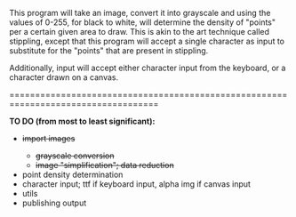
This program will take an image, convert it into grayscale and using the values of
0-255, for black to white, will determine the density of "points" per a certain 
given area to draw. This is akin to the art technique called stippling, except that
this program will accept a single character as input to substitute for the "points"
that are present in stippling. 

Additionally, input will accept either character input from the keyboard, or a
character drawn on a canvas. 

===================================================================================

<b>TO DO (from most to least significant): </b>
	<ul>
	<li> <del>import images </del></li>
		<ul> 
		<li> <del> grayscale conversion </del></li>
		<li> <del>image "simplification"; data reduction </del> </li>
		</ul>
	<li> point density determination </li> 
	<li> character input; ttf if keyboard input, alpha img if canvas input </li>
	<li> utils </li>
	<li> publishing output </li>
	</ul>
